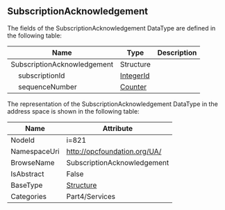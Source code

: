 <!-- datatype -->
## SubscriptionAcknowledgement
  
<!-- end of description -->
The fields of the SubscriptionAcknowledgement DataType are defined in the following table:  

|Name|Type|Description|
|---|---|---|
|SubscriptionAcknowledgement|Structure||
|&nbsp;&nbsp;&nbsp;&nbsp;subscriptionId|[IntegerId](../../../Part4/DataTypes/IntegerId/readme.md)||
|&nbsp;&nbsp;&nbsp;&nbsp;sequenceNumber|[Counter](../../../Part4/DataTypes/Counter/readme.md)||

The representation of the SubscriptionAcknowledgement DataType in the address space is shown in the following table:  

|Name|Attribute|
|---|---|
|NodeId|i=821|
|NamespaceUri|http://opcfoundation.org/UA/|
|BrowseName|SubscriptionAcknowledgement|
|IsAbstract|False|
|BaseType|[Structure](../../../Part3/DataTypes/Structure/readme.md)|
|Categories|Part4/Services|

